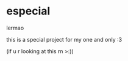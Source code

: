# especial

lermao

this is a special project for my one and only :3

(if u r looking at this rn >:))
